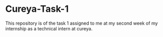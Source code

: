 # Cureya-Task-1
This repository is of the task 1 assigned to me at my second week of my internship as a technical intern at cureya.
